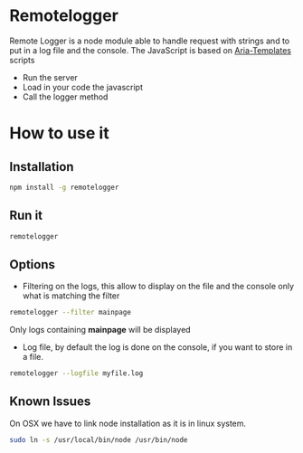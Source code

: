 Remotelogger
===========

Remote Logger is a node module able to handle request with strings and to put in a log file and the console.
The JavaScript is based on [Aria-Templates](http://ariatemplates.com/) scripts

* Run the server
* Load in your code the javascript
* Call the logger method
 
How to use it
=============

Installation
------------------
```bash
npm install -g remotelogger
```

Run it
------------------

```bash
remotelogger
```

Options
------------------
* Filtering on the logs, this allow to display on the file and the console only what is matching the filter

```bash
remotelogger --filter mainpage
```
Only logs containing **mainpage** will be displayed

* Log file, by default the log is done on the console, if you want to store in a file.

```bash
remotelogger --logfile myfile.log
```

Known Issues
--------------

On OSX we have to link node installation as it is in linux system.

```bash
sudo ln -s /usr/local/bin/node /usr/bin/node
```
